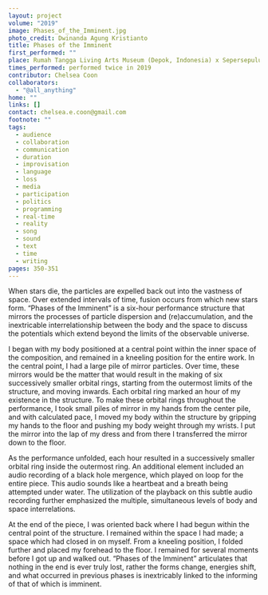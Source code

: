 ```yaml
---
layout: project
volume: "2019"
image: Phases_of_the_Imminent.jpg
photo_credit: Dwinanda Agung Kristianto
title: Phases of the Imminent
first_performed: ""
place: Rumah Tangga Living Arts Museum (Depok, Indonesia) x Sepersepuluh (Jakarta, Indonesia), Depok, Indonesia
times_performed: performed twice in 2019
contributor: Chelsea Coon
collaborators:
  - "@all_anything"
home: ""
links: []
contact: chelsea.e.coon@gmail.com
footnote: ""
tags:
  - audience
  - collaboration
  - communication
  - duration
  - improvisation
  - language
  - loss
  - media
  - participation
  - politics
  - programming
  - real-time
  - reality
  - song
  - sound
  - text
  - time
  - writing
pages: 350-351
---
```


When stars die, the particles are expelled back out into the vastness of space. Over extended intervals of time, fusion occurs from which new stars form. “Phases of the Imminent” is a six-hour performance structure that mirrors the processes of particle dispersion and (re)accumulation, and the inextricable interrelationship between the body and the space to discuss the potentials which extend beyond the limits of the observable universe.

I began with my body positioned at a central point within the inner space of the composition, and remained in a kneeling position for the entire work. In the central point, I had a large pile of mirror particles. Over time, these mirrors would be the matter that would result in the making of six successively smaller orbital rings, starting from the outermost limits of the structure, and moving inwards. Each orbital ring marked an hour of my existence in the structure. To make these orbital rings throughout the performance, I took small piles of mirror in my hands from the center pile, and with calculated pace, I moved my body within the structure by gripping my hands to the floor and pushing my body weight through my wrists. I put the mirror into the lap of my dress and from there I transferred the mirror down to the floor.

As the performance unfolded, each hour resulted in a successively smaller orbital ring inside the outermost ring. An additional element included an audio recording of a black hole mergence, which played on loop for the entire piece. This audio sounds like a heartbeat and a breath being attempted under water. The utilization of the playback on this subtle audio recording further emphasized the multiple, simultaneous levels of body and space interrelations.

At the end of the piece, I was oriented back where I had begun within the central point of the structure. I remained within the space I had made; a space which had closed in on myself. From a kneeling position, I folded further and placed my forehead to the floor. I remained for several moments before I got up and walked out. “Phases of the Imminent” articulates that nothing in the end is ever truly lost, rather the forms change, energies shift, and what occurred in previous phases is inextricably linked to the informing of that of which is imminent.
